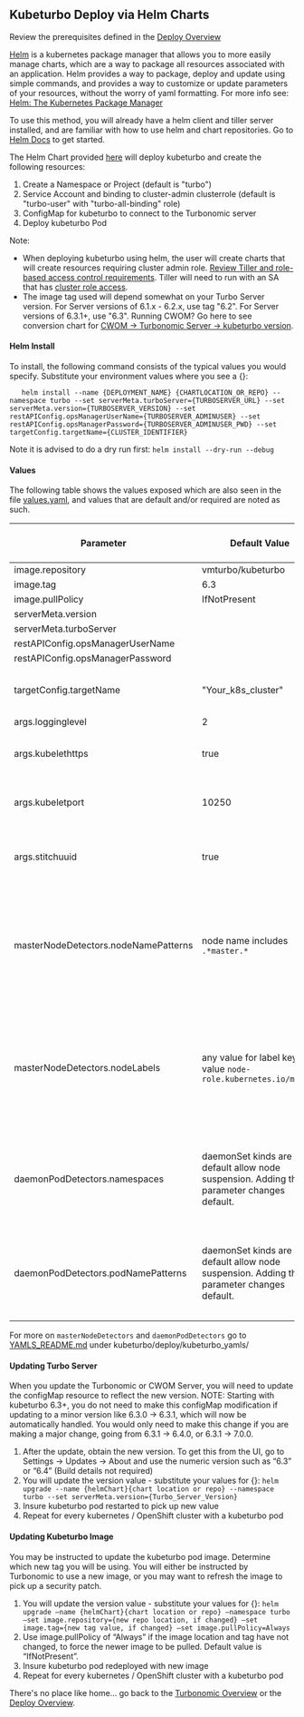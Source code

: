 ## Kubeturbo Deploy via Helm Charts

Review the prerequisites defined in the [Deploy Overview](https://github.com/turbonomic/kubeturbo/tree/master/deploy/README.md)

[Helm](https://helm.sh/) is a kubernetes package manager that allows you to more easily manage charts, which are a way to package all resources associated with an application.  Helm provides a way to package, deploy and update using simple commands, and provides a way to customize or update parameters of your resources, without the worry of yaml formatting. For more info see: [Helm: The Kubernetes Package Manager](https://github.com/helm/helm)  

To use this method, you will already have a helm client and tiller server installed, and are familiar with how to use helm and chart repositories. Go to [Helm Docs](https://helm.sh/docs/using_helm/%23quickstart-guide) to get started.

The Helm Chart provided [here](https://github.com/turbonomic/kubeturbo/tree/master/deploy/kubeturbo) will deploy kubeturbo and create the following resources: 
1. Create a Namespace or Project (default is "turbo")
1. Service Account and binding to cluster-admin clusterrole (default is "turbo-user" with "turbo-all-binding" role)
1. ConfigMap for kubeturbo to connect to the Turbonomic server
1. Deploy kubeturbo Pod

Note:
* When deploying kubeturbo using helm, the user will create charts that will create resources requiring cluster admin role.  [Review Tiller and role-based access control requirements](https://docs.helm.sh/using_helm/#tiller-and-role-based-access-control).  Tiller will need to run with an SA that has [cluster role access](https://github.com/fnproject/fn-helm/issues/21).
* The image tag used will depend somewhat on your Turbo Server version.  For Server versions of 6.1.x - 6.2.x, use tag "6.2".  For Server versions of 6.3.1+, use "6.3".  Running CWOM? Go here to see conversion chart for [CWOM -> Turbonomic Server -> kubeturbo version](https://github.com/turbonomic/kubeturbo/tree/master/deploy/version_mapping_kubeturbo_Turbo_CWOM.md).

#### Helm Install

To install, the following command consists of the typical values you would specify.  Substitute your environment values where you see a {}:

`   helm install --name {DEPLOYMENT_NAME} {CHARTLOCATION_OR_REPO} --namespace turbo --set serverMeta.turboServer={TURBOSERVER_URL} --set serverMeta.version={TURBOSERVER_VERSION} --set restAPIConfig.opsManagerUserName={TURBOSERVER_ADMINUSER} --set restAPIConfig.opsManagerPassword={TURBOSERVER_ADMINUSER_PWD} --set targetConfig.targetName={CLUSTER_IDENTIFIER}`

Note it is advised to do a dry run first: `helm install --dry-run --debug`

#### Values

The following table shows the values exposed which are also seen in the file [values.yaml](https://github.com/turbonomic/kubeturbo/tree/master/deploy/kubeturbo_helm/values.yaml), and values that are default and/or required are noted as such.

Parameter|Default Value|Required / Opt to Change|Parameter Type
------------ | ------------- | --------------- | -------------
image.repository|vmturbo/kubeturbo|optional|path to repo
image.tag|6.3|optional|kubeturbo tag
image.pullPolicy|IfNotPresent|optional| 
serverMeta.version| |required|number x.y
serverMeta.turboServer| |required|https URL to log into Server
restAPIConfig.opsManagerUserName| |required|local or AD user with admin role
restAPIConfig.opsManagerPassword| |required|admin's password
targetConfig.targetName|"Your_k8s_cluster"|optional but required for multiple clusters|String, how you want to identify your cluster
args.logginglevel|2|optional|number
args.kubelethttps|true|optional, change to false if k8s 1.10 or older|bolean
args.kubeletport|10250|optional, change to 10255 if k8s 1.10 or older|number
args.stitchuuid|true|optional, change to false if IaaS is VMM, Hyper-V|bolean
masterNodeDetectors.nodeNamePatterns|node name includes `.*master.*`|optional but required to avoid suspending masters identified by node name. If no match, this is ignored.| string, regex used, example:  `.*master.*`
masterNodeDetectors.nodeLabels|any value for label key value `node-role.kubernetes.io/master`|optional but required to avoid suspending masters identified by node label key value pair, If no match, this is ignored.|regex used, specify the key as **masterNodeDetectors.nodeLabelsLabel** such as  `node-role.kubernetes.io/master` and the value as **masterNodeDetectors.nodeLabelsValue** such as `.*`
daemonPodDetectors.namespaces|daemonSet kinds are by default allow node suspension. Adding this parameter changes default.|optional but required to identify pods in the namespace to be ignored for cluster consolidation| regex used, values in quotes & comma separated`"kube-system","kube-service-catalog","openshift-.*"`
daemonPodDetectors.podNamePatterns|daemonSet kinds are by default allow node suspension. Adding this parameter changes default.|optional but required to identify pods matching this pattern to be ignored for cluster consolidation|regex used `.*ignorepod.*`

For more on `masterNodeDetectors` and `daemonPodDetectors` go to [YAMLS_README.md](https://github.com/turbonomic/kubeturbo/tree/master/deploy/kubeturbo_yamls/YAMLS_README.md) under kubeturbo/deploy/kubeturbo_yamls/

#### Updating Turbo Server
When you update the Turbonomic or CWOM Server, you will need to update the configMap resource to reflect the new version.
NOTE: Starting with kubeturbo 6.3+, you do not need to make this configMap modification if updating to a minor version like 6.3.0 -> 6.3.1, which will now be automatically handled.  You would only need to make this change if you are making a major change, going from 6.3.1 -> 6.4.0, or 6.3.1 -> 7.0.0.

1. After the update, obtain the new version.  To get this from the UI, go to Settings -> Updates -> About and use the numeric version such as “6.3” or “6.4” (Build details not required)
1. You will update the version value - substitute your values for {}:  `helm upgrade --name {helmChart}{chart location or repo} --namespace turbo --set serverMeta.version={Turbo_Server_Version}`
1. Insure kubeturbo pod restarted to pick up new value
1. Repeat for every kubernetes / OpenShift cluster with a kubeturbo pod

#### Updating Kubeturbo Image
You may be instructed to update the kubeturbo pod image.  Determine which new tag you will be using.  You will either be instructed by Turbonomic to use a new image, or you may want to refresh the image to pick up a security patch.

1. You will update the version value - substitute your values for {}:  `helm upgrade –name {helmChart}{chart location or repo} –namespace turbo –set image.repository={new repo location, if changed} –set image.tag={new tag value, if changed} –set image.pullPolicy=Always`
1. Use image.pullPolicy of “Always” if the image location and tag have not changed, to force the newer image to be pulled. Default value is “IfNotPresent”.
1. Insure kubeturbo pod redeployed with new image
1. Repeat for every kubernetes / OpenShift cluster with a kubeturbo pod

There's no place like home... go back to the [Turbonomic Overview](https://github.com/turbonomic/kubeturbo/tree/master/README.md) or the [Deploy Overview](https://github.com/turbonomic/kubeturbo/tree/master/deploy/README.md).